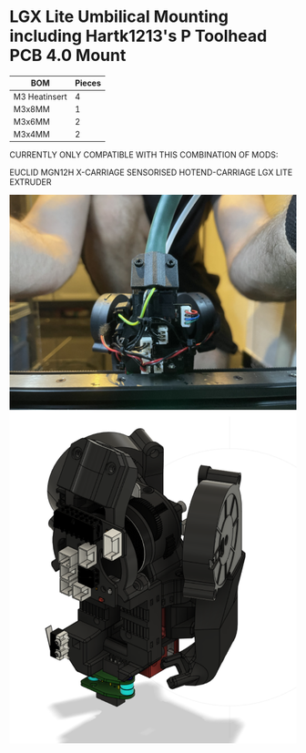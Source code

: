 # LGX Lite Umbilical Mounting including Hartk1213's P Toolhead PCB 4.0 Mount

| BOM | Pieces |
| ------ | ------ |
| M3 Heatinsert | 4 |
| M3x8MM | 1 |
| M3x6MM | 2 |
| M3x4MM | 2 |

CURRENTLY ONLY COMPATIBLE WITH THIS COMBINATION OF MODS:

EUCLID MGN12H X-CARRIAGE
SENSORISED HOTEND-CARRIAGE
LGX LITE EXTRUDER

![](https://github.com/Minsekt/moronvods/blob/main/Mantis_Mods/LGX_Lite_Umbilical/images/IMG_8925.jpg)
![](https://github.com/Minsekt/moronvods/raw/main/Mantis_Mods/Nozzle_LED_Ducts/images/2022-04-16T22_53_09.png)

